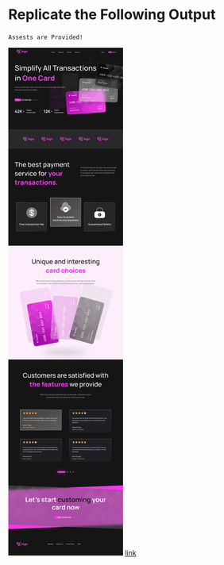 # Replicate the Following Output

`Assests are Provided!`

![Project 1](./Credit%20card%20landing%20page.png)
[link](https://credit-card-landing-pagee.netlify.app/)